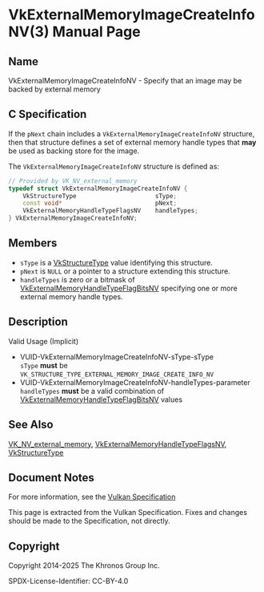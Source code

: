 # VkExternalMemoryImageCreateInfoNV(3) Manual Page

## Name

VkExternalMemoryImageCreateInfoNV - Specify that an image may be backed by external memory



## [](#_c_specification)C Specification

If the `pNext` chain includes a `VkExternalMemoryImageCreateInfoNV` structure, then that structure defines a set of external memory handle types that **may** be used as backing store for the image.

The `VkExternalMemoryImageCreateInfoNV` structure is defined as:

```c++
// Provided by VK_NV_external_memory
typedef struct VkExternalMemoryImageCreateInfoNV {
    VkStructureType                      sType;
    const void*                          pNext;
    VkExternalMemoryHandleTypeFlagsNV    handleTypes;
} VkExternalMemoryImageCreateInfoNV;
```

## [](#_members)Members

- `sType` is a [VkStructureType](https://registry.khronos.org/vulkan/specs/latest/man/html/VkStructureType.html) value identifying this structure.
- `pNext` is `NULL` or a pointer to a structure extending this structure.
- `handleTypes` is zero or a bitmask of [VkExternalMemoryHandleTypeFlagBitsNV](https://registry.khronos.org/vulkan/specs/latest/man/html/VkExternalMemoryHandleTypeFlagBitsNV.html) specifying one or more external memory handle types.

## [](#_description)Description

Valid Usage (Implicit)

- [](#VUID-VkExternalMemoryImageCreateInfoNV-sType-sType)VUID-VkExternalMemoryImageCreateInfoNV-sType-sType  
  `sType` **must** be `VK_STRUCTURE_TYPE_EXTERNAL_MEMORY_IMAGE_CREATE_INFO_NV`
- [](#VUID-VkExternalMemoryImageCreateInfoNV-handleTypes-parameter)VUID-VkExternalMemoryImageCreateInfoNV-handleTypes-parameter  
  `handleTypes` **must** be a valid combination of [VkExternalMemoryHandleTypeFlagBitsNV](https://registry.khronos.org/vulkan/specs/latest/man/html/VkExternalMemoryHandleTypeFlagBitsNV.html) values

## [](#_see_also)See Also

[VK\_NV\_external\_memory](https://registry.khronos.org/vulkan/specs/latest/man/html/VK_NV_external_memory.html), [VkExternalMemoryHandleTypeFlagsNV](https://registry.khronos.org/vulkan/specs/latest/man/html/VkExternalMemoryHandleTypeFlagsNV.html), [VkStructureType](https://registry.khronos.org/vulkan/specs/latest/man/html/VkStructureType.html)

## [](#_document_notes)Document Notes

For more information, see the [Vulkan Specification](https://registry.khronos.org/vulkan/specs/latest/html/vkspec.html#VkExternalMemoryImageCreateInfoNV)

This page is extracted from the Vulkan Specification. Fixes and changes should be made to the Specification, not directly.

## [](#_copyright)Copyright

Copyright 2014-2025 The Khronos Group Inc.

SPDX-License-Identifier: CC-BY-4.0